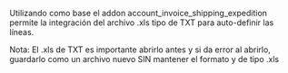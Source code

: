 Utilizando como base el addon account_invoice_shipping_expedition permite la integración del archivo .xls tipo de TXT para auto-definir las líneas.

Nota: El .xls de TXT es importante abrirlo antes y si da error al abrirlo, guardarlo como un archivo nuevo SIN mantener el formato y de tipo .xls
